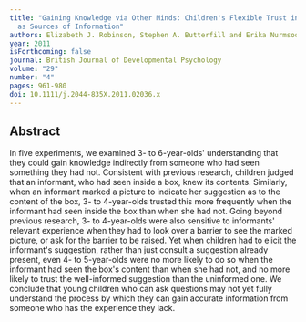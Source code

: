 ```yaml
---
title: "Gaining Knowledge via Other Minds: Children's Flexible Trust in Others
  as Sources of Information"
authors: Elizabeth J. Robinson, Stephen A. Butterfill and Erika Nurmsoo
year: 2011
isForthcoming: false
journal: British Journal of Developmental Psychology
volume: "29"
number: "4"
pages: 961-980
doi: 10.1111/j.2044-835X.2011.02036.x
---
```


## Abstract

In five experiments, we examined 3- to 6-year-olds' understanding that they could gain knowledge indirectly from someone who had seen something they had not. Consistent with previous research, children judged that an informant, who had seen inside a box, knew its contents. Similarly, when an informant marked a picture to indicate her suggestion as to the content of the box, 3- to 4-year-olds trusted this more frequently when the informant had seen inside the box than when she had not. Going beyond previous research, 3- to 4-year-olds were also sensitive to informants' relevant experience when they had to look over a barrier to see the marked picture, or ask for the barrier to be raised. Yet when children had to elicit the informant's suggestion, rather than just consult a suggestion already present, even 4- to 5-year-olds were no more likely to do so when the informant had seen the box's content than when she had not, and no more likely to trust the well-informed suggestion than the uninformed one. We conclude that young children who can ask questions may not yet fully understand the process by which they can gain accurate information from someone who has the experience they lack.

